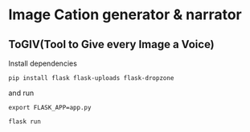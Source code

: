 # Image Cation generator & narrator
## ToGIV(Tool to Give every Image a Voice)

Install dependencies

`pip install flask flask-uploads flask-dropzone`

and run

`export FLASK_APP=app.py`

`flask run`
